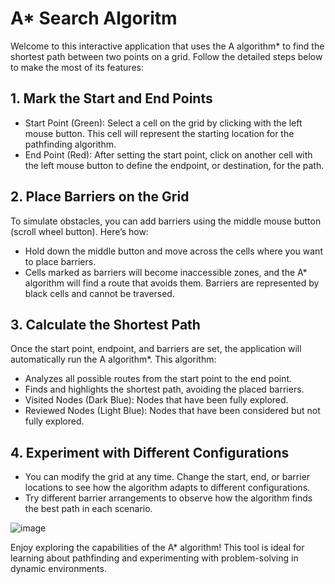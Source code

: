 # A* Search Algoritm
Welcome to this interactive application that uses the A algorithm* to find the shortest path between two points on a grid. Follow the detailed steps below to make the most of its features:

## 1. Mark the Start and End Points
* Start Point (Green):
Select a cell on the grid by clicking with the left mouse button. This cell will represent the starting location for the pathfinding algorithm.
* End Point (Red):
After setting the start point, click on another cell with the left mouse button to define the endpoint, or destination, for the path.

## 2. Place Barriers on the Grid
To simulate obstacles, you can add barriers using the middle mouse button (scroll wheel button). Here’s how:
* Hold down the middle button and move across the cells where you want to place barriers.
* Cells marked as barriers will become inaccessible zones, and the A* algorithm will find a route that avoids them.
Barriers are represented by black cells and cannot be traversed.

## 3. Calculate the Shortest Path
Once the start point, endpoint, and barriers are set, the application will automatically run the A algorithm*. This algorithm:
* Analyzes all possible routes from the start point to the end point.
* Finds and highlights the shortest path, avoiding the placed barriers.
* Visited Nodes (Dark Blue): Nodes that have been fully explored.
* Reviewed Nodes (Light Blue): Nodes that have been considered but not fully explored.

## 4. Experiment with Different Configurations
* You can modify the grid at any time. Change the start, end, or barrier locations to see how the algorithm adapts to different configurations.
* Try different barrier arrangements to observe how the algorithm finds the best path in each scenario.

![image](https://github.com/user-attachments/assets/f5d66a61-7011-4df9-ada0-f58c28119afc)


Enjoy exploring the capabilities of the A* algorithm! This tool is ideal for learning about pathfinding and experimenting with problem-solving in dynamic environments.
